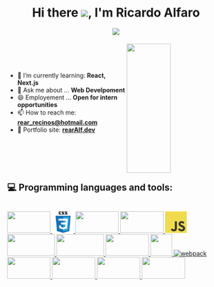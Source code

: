 <h1 align="center">Hi there <img src="https://raw.githubusercontent.com/iampavangandhi/iampavangandhi/master/gifs/Hi.gif" width="30px">, I'm Ricardo Alfaro</h1>

<div align="center">
  <img src="https://user-images.githubusercontent.com/25288970/95796899-50d4db00-0cab-11eb-85cf-b533d903c522.png" />
</div>

<br />
<!-- <p align="center">
  <a href="https://twitter.com/rear_alf"><img src="https://img.shields.io/twitter/follow/rear_alf?style=social" /></a>
  <a href="https://github.com/rearalf"><img src="https://img.shields.io/github/followers/rearalf?label=follow&style=social" /></a>
</p> -->

<img src="https://github-readme-stats.vercel.app/api/top-langs/?username=rearalf&theme=algolia" align="right" height="300px" width="45%" />

<br />
<br />
<br />

- 🌱 I’m currently learning: **React, Next.js**
- 💬 Ask me about ... **Web Develpoment**
- 😄 Employement ... **Open for intern opportunities**
- 📫 How to reach me: **rear_recinos@hotmail.com**
- 🎯 Portfolio site: **[rearAlf.dev](https://rearalf.rearalf.vercel.app/)**

<br />
<br />
<br />
<br />

## 💻 Programming languages and tools:

<br />
<a href="https://www.w3schools.com/html/default.asp">
  <img width="100" height="50" src="https://www.vectorlogo.zone/logos/w3_html5/w3_html5-ar21.svg">
</a>
<a href="https://www.w3schools.com/css/">
  <img width="50" height="50" src="https://raw.githubusercontent.com/github/explore/80688e429a7d4ef2fca1e82350fe8e3517d3494d/topics/css/css.png">
</a>
<a href="https://sass-lang.com/">
  <img width="100" height="50" src="https://www.vectorlogo.zone/logos/sass-lang/sass-lang-ar21.svg">
</a>
<a href="https://v5.getbootstrap.com/">
  <img width="100" height="50" src="https://www.vectorlogo.zone/logos/getbootstrap/getbootstrap-ar21.svg">
</a>
<a href="https://www.w3schools.com/js/">
  <img width="50" height="50" src="https://raw.githubusercontent.com/github/explore/80688e429a7d4ef2fca1e82350fe8e3517d3494d/topics/javascript/javascript.png">
</a>
<a href="https://nodejs.org/">
  <img width="110" height="50" src="https://www.vectorlogo.zone/logos/nodejs/nodejs-ar21.svg">
</a>
<a href="https://www.mongodb.com/">
  <img width="110" height="50" src="https://www.vectorlogo.zone/logos/mongodb/mongodb-ar21.svg">
</a>
<a href="https://firebase.google.com/">
  <img width="100" height="50" src="https://www.vectorlogo.zone/logos/firebase/firebase-ar21.svg">
</a>
<a href="https://code.visualstudio.com/">
  <img width="50" height="50" src="https://upload.wikimedia.org/wikipedia/commons/thumb/9/9a/Visual_Studio_Code_1.35_icon.svg/1200px-Visual_Studio_Code_1.35_icon.svg.png">
</a>
<a href="https://webpack.js.org/">
  <img width="100" height="50" src="https://www.vectorlogo.zone/logos/js_webpack/js_webpack-ar21.svg" alt="webpack"/>
</a>
<a href="https://reactjs.org/">
  <img width="100" height="50" src="https://www.vectorlogo.zone/logos/reactjs/reactjs-ar21.svg"/>
</a>
<a href="https://angular.io/">
  <img width="100" height="50" src="https://www.vectorlogo.zone/logos/angular/angular-ar21.svg"/>
</a>
<a href="https://github.com/">
  <img width="100" height="50" src="https://www.vectorlogo.zone/logos/github/github-ar21.svg"/>
</a>
<a href="https://git-scm.com/">
  <img width="100" height="50" src="https://www.vectorlogo.zone/logos/git-scm/git-scm-ar21.svg"/>
</a>

<!--**rearalf/rearalf** is a ✨ _special_ ✨ repository because its `README.md` (this file) appears on your GitHub profile.

Here are some ideas to get you started:

- 🔭 I’m currently working on ...
- 🌱 I’m currently learning ...
- 👯 I’m looking to collaborate on ...
- 🤔 I’m looking for help with ...
- 💬 Ask me about ...
- 📫 How to reach me: ...
- 😄 Pronouns: ...
- ⚡ Fun fact: ...
- 🎯 Portfolio site: ...
-->

